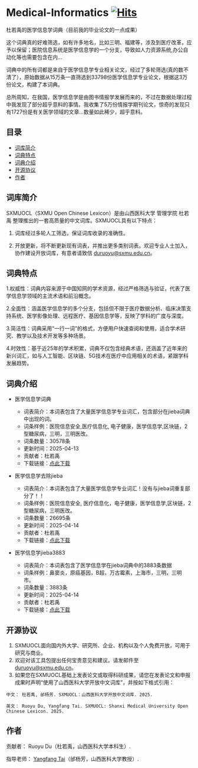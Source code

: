 # Medical-Informatics  [![Hits](https://hits.sh/github.com/shanruhai/Medical-Informatics/blob/main/%E5%8C%BB%E5%AD%A6%E4%BF%A1%E6%81%AF%E5%AD%A6%E8%AF%8D%E5%85%B8.svg)](https://github.com/shanruhai/Medical-Informatics/blob/main/%E5%8C%BB%E5%AD%A6%E4%BF%A1%E6%81%AF%E5%AD%A6%E8%AF%8D%E5%85%B8)

杜若禹的医学信息学词典（目前我的毕业论文的一点成果）

这个词典真的好难筛选，如有许多地名，比如三明、福建等，涉及到医疗改革，应予以保留；医院信息系统是医学信息学的一个分支，导致如人力资源系统,办公自动化等也需要包含在内...

词典中的所有词都是来自于医学信息学专业相关论文，经过了多轮筛选(真的数不清了），原始数据从15万条一直筛选到33798份医学信息学专业论文，根据这3万份论文，构建了本词典。

总所周知，在我国，医学信息学是由图书情报学发展而来的，不过在数据处理过程中我发现了部分超乎意料的事情。我收集了5万份情报学期刊论文，惊奇的发现只有1727份是有关医学领域的文章...数量如此稀少，超乎意料。



## 目录

* [词库简介](#词库简介)
* [词典特点](#词典特点)
* [词典介绍](#词典介绍)
* [开源协议](#开源协议)
* [作者](#作者)

## 词库简介

SXMUOCL（SXMU Open Chinese Lexicon）是由山西医科大学 管理学院 杜若禹 整理推出的一套高质量的中文词库。SXMUOCL具有以下特点：

1. 词库经过多轮人工筛选，保证词库收录的准确性。

2. 开放更新，将不断更新现有词表，并推出更多类别词表。欢迎专业人士加入，协作建设开放词库，有意者请致信 duruoyu@sxmu.edu.cn。


## 词典特点

1.权威性：词典内容来源于中国知网的学术资源，经过严格筛选与验证，代表了医学信息学领域的主流术语和前沿概念。

2.全面性：涵盖医学信息学的多个分支，包括但不限于医疗数据分析、临床决策支持系统、医学影像处理、远程医疗、基因信息学等，反映了学科的广度与深度。

3.简洁性：词典采用“一行一词”的格式，方便用户快速查阅和使用，适合学术研究、教学以及技术开发等多种场景。

4.时效性：基于近25年的学术积累，词典不仅包含经典术语，还涵盖了近年来的新兴词汇，如与人工智能、区块链、5G技术在医疗中应用相关的术语，紧跟学科发展趋势。


## 词典介绍

* 医学信息学词典
	* 词表简介：本词表包含了大量医学信息学专业词汇，包含部分在jieba词典中出现的词。
	* 词条样例：医院信息安全,医疗信息化, 电子健康，医学信息学,区块链，2型糖尿病，三明，三明医改。
	* 词条数量：30578条
	* 更新时间：2025-04-13
	* 贡献者：杜若禹
	* 下载链接：[点此下载](https://github.com/shanruhai/Medical-Informatics/blob/main/%E5%8C%BB%E5%AD%A6%E4%BF%A1%E6%81%AF%E5%AD%A6%E8%AF%8D%E5%85%B8)

   
* 医学信息学去除jieba
	* 词表简介：本词表包含了大量医学信息学专业词汇！没有与jieba词重复部分了！！
	* 词条样例：医院信息安全, 医疗信息化，电子健康，医学信息学,区块链，2型糖尿病，三明医改。
	* 词条数量：26695条
	* 更新时间：2025-04-14
	* 贡献者：杜若禹
	* 下载链接：[点此下载](https://github.com/shanruhai/Medical-Informatics/blob/main/%E5%8C%BB%E5%AD%A6%E4%BF%A1%E6%81%AF%E5%AD%A6%E5%8E%BB%E9%99%A4jieba)

   
 * 医学信息学jieba3883
   	* 词表简介：本词表包含了医学信息学在jieba词典中的3883条数据
	* 词条样例：鼻窦炎，原癌基因，B超，万古霉素，上海市，三明，三明市。
	* 词条数量：3883条
	* 更新时间：2025-04-14
	* 贡献者：杜若禹
	* 下载链接：[点此下载](https://github.com/shanruhai/Medical-Informatics/blob/main/%E5%8C%BB%E5%AD%A6%E4%BF%A1%E6%81%AF%E5%AD%A6jieba3883)
   


## 开源协议	

1. SXMUOCL面向国内外大学、研究所、企业、机构以及个人免费开放，可用于研究与商业。
2. 欢迎对该工具包提出任何宝贵意见和建议。请发邮件至 duruoyu@sxmu.edu.cn。
3. 如果您在SXMUOCL基础上发表论文或取得科研成果，请您在发表论文和申报成果时声明“使用了山西医科大学开放中文词库”，并按如下格式引用：

```
中文： 杜若禹, 邰杨芳. SXMUOCL：山西医科大学开放中文词库. 2025.
```

```
英文： Ruoyu Du, Yangfang Tai. SXMUOCL: Shanxi Medical University Open Chinese Lexicon. 2025.
```

## 作者

贡献者： Ruoyu Du（杜若禹，山西医科大学本科生）.

指导老师： [Yangfang Tai]( https://www.sxmu.edu.cn/gl/info/1064/2644.htm)（邰杨芳，山西医科大学教授）.
